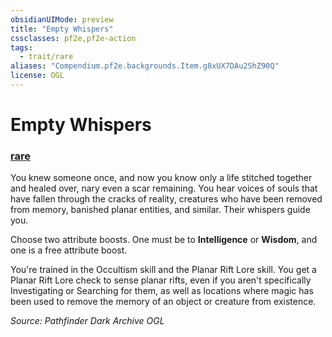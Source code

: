 ```yaml
---
obsidianUIMode: preview
title: "Empty Whispers"
cssclasses: pf2e,pf2e-action
tags:
  - trait/rare
aliases: "Compendium.pf2e.backgrounds.Item.g8xUX7DAu2ShZ90Q"
license: OGL
---
```

# Empty Whispers

### [rare](rare "Rare Rarity Trait")






You knew someone once, and now you know only a life stitched together and healed over, nary even a scar remaining. You hear voices of souls that have fallen through the cracks of reality, creatures who have been removed from memory, banished planar entities, and similar. Their whispers guide you.

Choose two attribute boosts. One must be to **Intelligence** or **Wisdom**, and one is a free attribute boost.

You're trained in the Occultism skill and the Planar Rift Lore skill. You get a Planar Rift Lore check to sense planar rifts, even if you aren't specifically Investigating or Searching for them, as well as locations where magic has been used to remove the memory of an object or creature from existence.

*Source: Pathfinder Dark Archive*
*OGL*